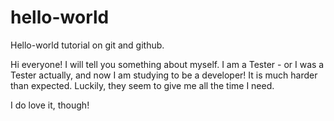 # hello-world
Hello-world tutorial on git and github.

Hi everyone!
I will tell you something about myself.
I am a Tester - or I was a Tester actually, and now I am studying to be a developer!
It is much harder than expected.
Luckily, they seem to give me all the time I need.

I do love it, though!